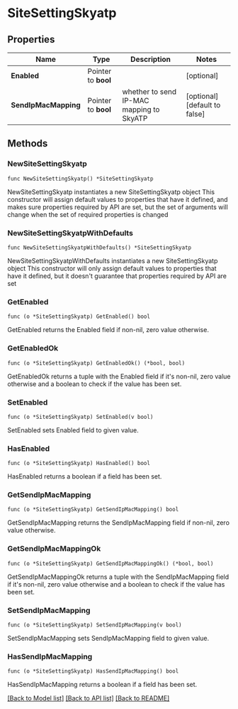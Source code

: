 # SiteSettingSkyatp

## Properties

Name | Type | Description | Notes
------------ | ------------- | ------------- | -------------
**Enabled** | Pointer to **bool** |  | [optional] 
**SendIpMacMapping** | Pointer to **bool** | whether to send IP-MAC mapping to SkyATP | [optional] [default to false]

## Methods

### NewSiteSettingSkyatp

`func NewSiteSettingSkyatp() *SiteSettingSkyatp`

NewSiteSettingSkyatp instantiates a new SiteSettingSkyatp object
This constructor will assign default values to properties that have it defined,
and makes sure properties required by API are set, but the set of arguments
will change when the set of required properties is changed

### NewSiteSettingSkyatpWithDefaults

`func NewSiteSettingSkyatpWithDefaults() *SiteSettingSkyatp`

NewSiteSettingSkyatpWithDefaults instantiates a new SiteSettingSkyatp object
This constructor will only assign default values to properties that have it defined,
but it doesn't guarantee that properties required by API are set

### GetEnabled

`func (o *SiteSettingSkyatp) GetEnabled() bool`

GetEnabled returns the Enabled field if non-nil, zero value otherwise.

### GetEnabledOk

`func (o *SiteSettingSkyatp) GetEnabledOk() (*bool, bool)`

GetEnabledOk returns a tuple with the Enabled field if it's non-nil, zero value otherwise
and a boolean to check if the value has been set.

### SetEnabled

`func (o *SiteSettingSkyatp) SetEnabled(v bool)`

SetEnabled sets Enabled field to given value.

### HasEnabled

`func (o *SiteSettingSkyatp) HasEnabled() bool`

HasEnabled returns a boolean if a field has been set.

### GetSendIpMacMapping

`func (o *SiteSettingSkyatp) GetSendIpMacMapping() bool`

GetSendIpMacMapping returns the SendIpMacMapping field if non-nil, zero value otherwise.

### GetSendIpMacMappingOk

`func (o *SiteSettingSkyatp) GetSendIpMacMappingOk() (*bool, bool)`

GetSendIpMacMappingOk returns a tuple with the SendIpMacMapping field if it's non-nil, zero value otherwise
and a boolean to check if the value has been set.

### SetSendIpMacMapping

`func (o *SiteSettingSkyatp) SetSendIpMacMapping(v bool)`

SetSendIpMacMapping sets SendIpMacMapping field to given value.

### HasSendIpMacMapping

`func (o *SiteSettingSkyatp) HasSendIpMacMapping() bool`

HasSendIpMacMapping returns a boolean if a field has been set.


[[Back to Model list]](../README.md#documentation-for-models) [[Back to API list]](../README.md#documentation-for-api-endpoints) [[Back to README]](../README.md)


